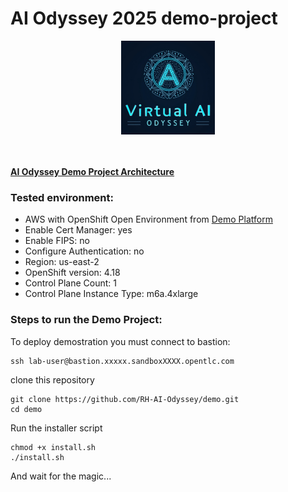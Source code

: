 # AI Odyssey 2025 demo-project
<div align="center">
<img src="./VirtualAIOdysseyLogo.png" width="150" height="150">
</div>
<br/>

<br/><b>[AI Odyssey Demo Project Architecture](https://docs.google.com/presentation/d/17G_gy3ShNI90dFPp-mYdifq7UIO6CpE_A9Ew5iFiISg/edit?usp=sharing)</b>

### Tested environment:
- AWS with OpenShift Open Environment from [Demo Platform](https://demo.redhat.com)
- Enable Cert Manager: yes
- Enable FIPS: no
- Configure Authentication: no
- Region: us-east-2
- OpenShift version: 4.18
- Control Plane Count: 1
- Control Plane Instance Type: m6a.4xlarge

### Steps to run the Demo Project:
To deploy demostration you must connect to bastion:
```
ssh lab-user@bastion.xxxxx.sandboxXXXX.opentlc.com
```
clone this repository
```
git clone https://github.com/RH-AI-Odyssey/demo.git
cd demo
```
Run the installer script
```
chmod +x install.sh
./install.sh
```
And wait for the magic...
